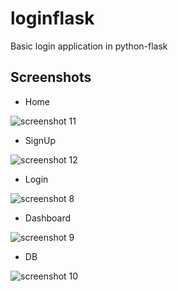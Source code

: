 # loginflask
Basic login application in python-flask

## Screenshots

- Home

![screenshot 11](https://user-images.githubusercontent.com/9645332/38898519-d9995850-42b2-11e8-93d4-c1aa8d3e1cde.png)

- SignUp

![screenshot 12](https://user-images.githubusercontent.com/9645332/38898520-da1b835c-42b2-11e8-9e2c-3aca618d3a1a.png)

- Login

![screenshot 8](https://user-images.githubusercontent.com/9645332/38898523-dac86b12-42b2-11e8-87d7-90c5d6d7b436.png)

- Dashboard

![screenshot 9](https://user-images.githubusercontent.com/9645332/38898525-db5e3de0-42b2-11e8-97e5-bd253e3f0ae3.png)

- DB

![screenshot 10](https://user-images.githubusercontent.com/9645332/38898527-dc204156-42b2-11e8-832d-11d9a116aa1b.png)
